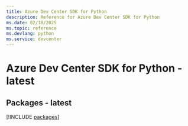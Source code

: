 ```yaml
---
title: Azure Dev Center SDK for Python
description: Reference for Azure Dev Center SDK for Python
ms.date: 02/18/2025
ms.topic: reference
ms.devlang: python
ms.service: devcenter
---
```

# Azure Dev Center SDK for Python - latest
## Packages - latest
[!INCLUDE [packages](dev-center-index.md)]
